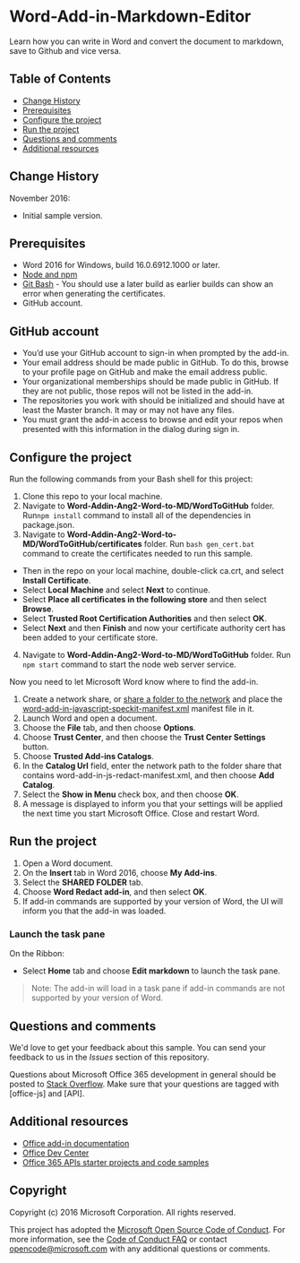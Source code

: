 # Word-Add-in-Markdown-Editor
Learn how you can write in Word and convert the document to markdown, save to Github and vice versa.    

## Table of Contents
* [Change History](#change-history)
* [Prerequisites](#prerequisites)
* [Configure the project](#configure-the-project)
* [Run the project](#run-the-project)
* [Questions and comments](#questions-and-comments)
* [Additional resources](#additional-resources)

## Change History

November 2016:
* Initial sample version.


## Prerequisites

* Word 2016 for Windows, build 16.0.6912.1000 or later.
* [Node and npm](https://nodejs.org/en/)
* [Git Bash](https://git-scm.com/downloads) - You should use a later build as earlier builds can show an error when generating the certificates.
* GitHub account. 

## GitHub account
- You’d use your GitHub account to sign-in when prompted by the add-in.	
- Your email address should be made public in GitHub. To do this, browse to your profile page on GitHub and make the email address public. 
- Your organizational memberships should be made public in GitHub. If they are not public, those repos will not be listed in the add-in.
- The repositories you work with should be initialized and should have at least the Master branch. It may or may not have any files.
- You must grant the add-in access to browse and edit your repos when presented with this information in the dialog during sign in.


## Configure the project

Run the following commands from your Bash shell for this project:

1. Clone this repo to your local machine.
2. Navigate to **Word-Addin-Ang2-Word-to-MD/WordToGitHub** folder. Run```npm install``` command to install all of the dependencies in package.json.
3. Navigate to **Word-Addin-Ang2-Word-to-MD/WordToGitHub/certificates** folder. Run ```bash gen_cert.bat``` command to create the certificates needed to run this sample. 
* Then in the repo on your local machine, double-click ca.crt, and select **Install Certificate**. 
* Select **Local Machine** and select **Next** to continue. 
* Select **Place all certificates in the following store** and then select **Browse**.  
* Select **Trusted Root Certification Authorities** and then select **OK**. 
* Select **Next** and then **Finish** and now your certificate authority cert has been added to your certificate store.
4. Navigate to **Word-Addin-Ang2-Word-to-MD/WordToGitHub** folder. Run ```npm start``` command to start the node web server service.

Now you need to let Microsoft Word know where to find the add-in.

1. Create a network share, or [share a folder to the network](https://technet.microsoft.com/en-us/library/cc770880.aspx) and place the [word-add-in-javascript-speckit-manifest.xml](word-add-in-javascript-speckit-manifest.xml) manifest file in it.
3. Launch Word and open a document.
4. Choose the **File** tab, and then choose **Options**.
5. Choose **Trust Center**, and then choose the **Trust Center Settings** button.
6. Choose **Trusted Add-ins Catalogs**.
7. In the **Catalog Url** field, enter the network path to the folder share that contains word-add-in-js-redact-manifest.xml, and then choose **Add Catalog**.
8. Select the **Show in Menu** check box, and then choose **OK**.
9. A message is displayed to inform you that your settings will be applied the next time you start Microsoft Office. Close and restart Word.

## Run the project

1. Open a Word document.
2. On the **Insert** tab in Word 2016, choose **My Add-ins**.
3. Select the **SHARED FOLDER** tab.
4. Choose **Word Redact add-in**, and then select **OK**.
5. If add-in commands are supported by your version of Word, the UI will inform you that the add-in was loaded.

### Launch the task pane

On the Ribbon:
* Select **Home** tab and choose **Edit markdown** to launch the task pane.

 > Note: The add-in will load in a task pane if add-in commands are not supported by your version of Word.

## Questions and comments

We'd love to get your feedback about this sample. You can send your feedback to us in the *Issues* section of this repository.

Questions about Microsoft Office 365 development in general should be posted to [Stack Overflow](http://stackoverflow.com/questions/tagged/office-js+API). Make sure that your questions are tagged with [office-js] and [API].

## Additional resources

* [Office add-in documentation](https://msdn.microsoft.com/en-us/library/office/jj220060.aspx)
* [Office Dev Center](http://dev.office.com/)
* [Office 365 APIs starter projects and code samples](http://msdn.microsoft.com/en-us/office/office365/howto/starter-projects-and-code-samples)

## Copyright
Copyright (c) 2016 Microsoft Corporation. All rights reserved.




This project has adopted the [Microsoft Open Source Code of Conduct](https://opensource.microsoft.com/codeofconduct/). For more information, see the [Code of Conduct FAQ](https://opensource.microsoft.com/codeofconduct/faq/) or contact [opencode@microsoft.com](mailto:opencode@microsoft.com) with any additional questions or comments.
